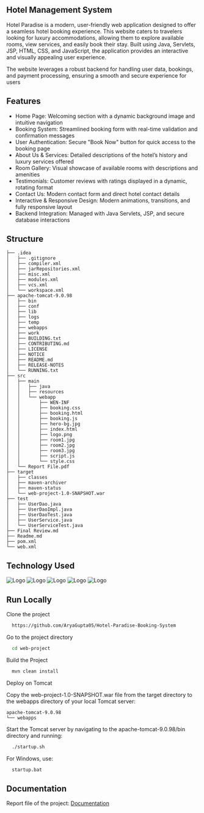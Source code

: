  ## Hotel Management System

Hotel Paradise is a modern, user-friendly web application designed to offer a seamless hotel booking experience. This website caters to travelers looking for luxury accommodations, allowing them to explore available rooms, view services, and easily book their stay. Built using Java, Servlets, JSP, HTML, CSS, and JavaScript, the application provides an interactive and visually appealing user experience.

The website leverages a robust backend for handling user data, bookings, and payment processing, ensuring a smooth and secure experience for users

## Features

- Home Page: Welcoming section with a dynamic background image and intuitive navigation
- Booking System: Streamlined booking form with real-time validation and confirmation messages
- User Authentication: Secure "Book Now" button for quick access to the booking page
- About Us & Services: Detailed descriptions of the hotel’s history and luxury services offered
- Room Gallery: Visual showcase of available rooms with descriptions and amenities
- Testimonials: Customer reviews with ratings displayed in a dynamic, rotating format
- Contact Us: Modern contact form and direct hotel contact details
- Interactive & Responsive Design: Modern animations, transitions, and fully responsive layout
- Backend Integration: Managed with Java Servlets, JSP, and secure database interactions

## Structure

```
├── .idea  
│   ├── .gitignore  
│   ├── compiler.xml  
│   ├── jarRepositories.xml  
│   ├── misc.xml  
│   ├── modules.xml  
│   ├── vcs.xml  
│   └── workspace.xml  
├── apache-tomcat-9.0.98  
│   ├── bin  
│   ├── conf  
│   ├── lib  
│   ├── logs  
│   ├── temp
│   ├── webapps
│   ├── work
│   ├── BUILDING.txt
│   ├── CONTRIBUTING.md
│   ├── LICENSE
│   ├── NOTICE
│   ├── README.md
│   ├── RELEASE-NOTES
│   └── RUNNING.txt
├── src
│   ├── main
│   │   ├── java
│   │   ├── resources
│   │   └── webapp
│   │       ├── WEN-INF
│   │       ├── booking.css
│   │       ├── booking.html
│   │       ├── booking.js
│   │       ├── hero-bg.jpg
│   │       ├── index.html
│   │       ├── logo.png
│   │       ├── room1.jpg
│   │       ├── room2.jpg
│   │       ├── room3.jpg
│   │       ├── script.js
│   │       └── style.css 
│   └── Report File.pdf
├── target
│   ├── classes
│   ├── maven-archiver
│   ├── maven-status
│   └── web-project-1.0-SNAPSHOT.war
├── test
│   ├── UserDao.java
│   ├── UserDaoImpl.java
│   ├── UserDaoTest.java
│   ├── UserService.java
│   └── UserServiceTest.java
├── Final Review.md
├── Readme.md
├── pom.xml
└── web.xml

```
## Technology Used

![Logo](https://encrypted-tbn0.gstatic.com/images?q=tbn:ANd9GcReLb6hLk5P0qkPAv4gruk0sshrS_V45qHxIQ&s) ![Logo](https://encrypted-tbn0.gstatic.com/images?q=tbn:ANd9GcT6935wo8bLZh5FeafJEffqWKDOpNpx6UE5bg&s)
![Logo](https://encrypted-tbn0.gstatic.com/images?q=tbn:ANd9GcSFfShxyzGCEk3mGJnhLuh1CiYyZqTu2sO6zg&s) ![Logo](https://encrypted-tbn0.gstatic.com/images?q=tbn:ANd9GcRykqUCa32TIYKkYsVpULbUcDFOeyswAFw_Rg&s)
![Logo](https://static-00.iconduck.com/assets.00/javascript-js-icon-256x256-2o2kq55k.png)

## Run Locally

Clone the project

```bash
  https://github.com/AryaGupta05/Hotel-Paradise-Booking-System
```

Go to the project directory

```bash
  cd web-project
```

Build the Project

```bash
  mvn clean install
```

Deploy on Tomcat

Copy the web-project-1.0-SNAPSHOT.war file from the target directory to the webapps directory of your local Tomcat server:
```
apache-tomcat-9.0.98
└── webapps
```
Start the Tomcat server by navigating to the apache-tomcat-9.0.98/bin directory and running:

```bash
  ./startup.sh
```
For Windows, use:

```bash
  startup.bat
```

## Documentation

Report file of the project: [Documentation](https://github.com/SumitKM27/Hotel-Management-Sytem/blob/main/src/Report%20File.pdf)
